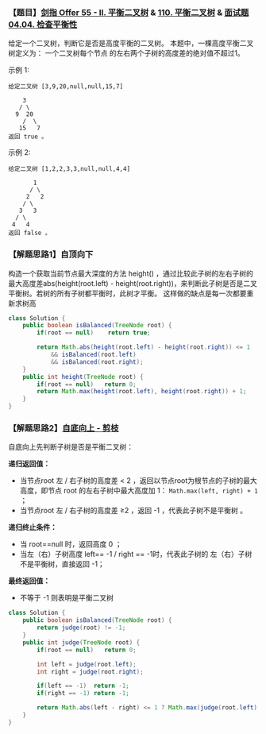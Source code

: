 ### 【题目】[剑指 Offer 55 - II. 平衡二叉树](https://leetcode-cn.com/problems/ping-heng-er-cha-shu-lcof/) & [110. 平衡二叉树](https://leetcode-cn.com/problems/balanced-binary-tree/) & [面试题 04.04. 检查平衡性](https://leetcode-cn.com/problems/check-balance-lcci/)
给定一个二叉树，判断它是否是高度平衡的二叉树。
本题中，一棵高度平衡二叉树定义为：
一个二叉树每个节点 的左右两个子树的高度差的绝对值不超过1。

示例 1:

	给定二叉树 [3,9,20,null,null,15,7]
	
	    3
	   / \
	  9  20
	    /  \
	   15   7
	返回 true 。

示例 2:

	给定二叉树 [1,2,2,3,3,null,null,4,4]
	
	       1
	      / \
	     2   2
	    / \
	   3   3
	  / \
	 4   4
	返回 false 。


### 【解题思路1】自顶向下
构造一个获取当前节点最大深度的方法 height() ，通过比较此子树的左右子树的最大高度差abs(height(root.left) - height(root.right))，来判断此子树是否是二叉平衡树。若树的所有子树都平衡时，此树才平衡。
这样做的缺点是每一次都要重新求树高
```java
class Solution {
    public boolean isBalanced(TreeNode root) {
        if(root == null)    return true;

        return Math.abs(height(root.left) - height(root.right)) <= 1
            && isBalanced(root.left) 
            && isBalanced(root.right);
    }
    public int height(TreeNode root) {
        if(root == null)   return 0;
        return Math.max(height(root.left), height(root.right)) + 1;
    }
}
```

### 【解题思路2】[自底向上 - 剪枝](https://leetcode-cn.com/problems/balanced-binary-tree/solution/balanced-binary-tree-di-gui-fang-fa-by-jin40789108/)
自底向上先判断子树是否是平衡二叉树：

**递归返回值：**
- 当节点root 左 / 右子树的高度差 < 2 ，返回以节点root为根节点的子树的最大高度，即节点 root 的左右子树中最大高度加 1：  `Math.max(left, right) + 1` ；
- 当节点root 左 / 右子树的高度差 ≥2 ，返回 -1 ，代表此子树不是平衡树 。

**递归终止条件：**
- 当 root==null 时，返回高度 0 ；
- 当左（右）子树高度 left== -1  / right ==  -1时，代表此子树的 左（右）子树不是平衡树，直接返回 -1；

**最终返回值：**
- 不等于 -1 则表明是平衡二叉树
```java
class Solution {
    public boolean isBalanced(TreeNode root) {
        return judge(root) != -1;
    }
    public int judge(TreeNode root) {
        if(root == null)   return 0;

        int left = judge(root.left);
        int right = judge(root.right);

        if(left == -1)  return -1;
        if(right == -1) return -1;

        return Math.abs(left - right) <= 1 ? Math.max(judge(root.left), judge(root.right)) + 1 : -1;
    }
}
```